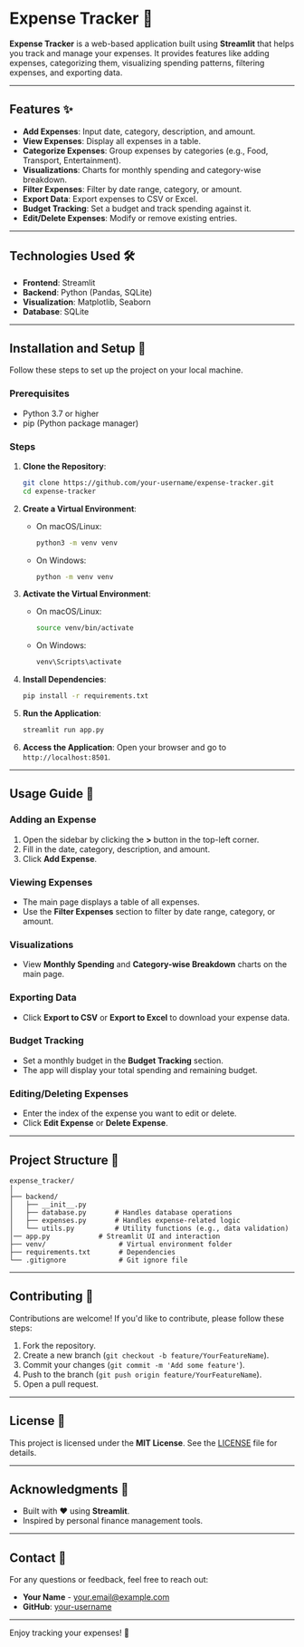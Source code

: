 # Expense Tracker 🤑

**Expense Tracker** is a web-based application built using **Streamlit** that helps you track and manage your expenses. It provides features like adding expenses, categorizing them, visualizing spending patterns, filtering expenses, and exporting data.

---

## Features ✨

- **Add Expenses**: Input date, category, description, and amount.
- **View Expenses**: Display all expenses in a table.
- **Categorize Expenses**: Group expenses by categories (e.g., Food, Transport, Entertainment).
- **Visualizations**: Charts for monthly spending and category-wise breakdown.
- **Filter Expenses**: Filter by date range, category, or amount.
- **Export Data**: Export expenses to CSV or Excel.
- **Budget Tracking**: Set a budget and track spending against it.
- **Edit/Delete Expenses**: Modify or remove existing entries.

---

## Technologies Used 🛠️

- **Frontend**: Streamlit
- **Backend**: Python (Pandas, SQLite)
- **Visualization**: Matplotlib, Seaborn
- **Database**: SQLite

---

## Installation and Setup 🚀

Follow these steps to set up the project on your local machine.

### Prerequisites
- Python 3.7 or higher
- pip (Python package manager)

### Steps
1. **Clone the Repository**:
   ```bash
   git clone https://github.com/your-username/expense-tracker.git
   cd expense-tracker
   ```

2. **Create a Virtual Environment**:
   - On macOS/Linux:
     ```bash
     python3 -m venv venv
     ```
   - On Windows:
     ```bash
     python -m venv venv
     ```

3. **Activate the Virtual Environment**:
   - On macOS/Linux:
     ```bash
     source venv/bin/activate
     ```
   - On Windows:
     ```bash
     venv\Scripts\activate
     ```

4. **Install Dependencies**:
   ```bash
   pip install -r requirements.txt
   ```

5. **Run the Application**:
   ```bash
   streamlit run app.py
   ```

6. **Access the Application**:
   Open your browser and go to `http://localhost:8501`.

---

## Usage Guide 📖

### Adding an Expense
1. Open the sidebar by clicking the **>** button in the top-left corner.
2. Fill in the date, category, description, and amount.
3. Click **Add Expense**.

### Viewing Expenses
- The main page displays a table of all expenses.
- Use the **Filter Expenses** section to filter by date range, category, or amount.

### Visualizations
- View **Monthly Spending** and **Category-wise Breakdown** charts on the main page.

### Exporting Data
- Click **Export to CSV** or **Export to Excel** to download your expense data.

### Budget Tracking
- Set a monthly budget in the **Budget Tracking** section.
- The app will display your total spending and remaining budget.

### Editing/Deleting Expenses
- Enter the index of the expense you want to edit or delete.
- Click **Edit Expense** or **Delete Expense**.

---

## Project Structure 📂

```
expense_tracker/
│
├── backend/
│   ├── __init__.py
│   ├── database.py       # Handles database operations
│   ├── expenses.py       # Handles expense-related logic
│   └── utils.py          # Utility functions (e.g., data validation)
│── app.py            # Streamlit UI and interaction
├── venv/                  # Virtual environment folder
├── requirements.txt       # Dependencies
└── .gitignore             # Git ignore file
```

---

## Contributing 🤝

Contributions are welcome! If you'd like to contribute, please follow these steps:
1. Fork the repository.
2. Create a new branch (`git checkout -b feature/YourFeatureName`).
3. Commit your changes (`git commit -m 'Add some feature'`).
4. Push to the branch (`git push origin feature/YourFeatureName`).
5. Open a pull request.

---

## License 📄

This project is licensed under the **MIT License**. See the [LICENSE](LICENSE) file for details.

---

## Acknowledgments 🙏

- Built with ❤️ using **Streamlit**.
- Inspired by personal finance management tools.

---

## Contact 📧

For any questions or feedback, feel free to reach out:
- **Your Name** - [your.email@example.com](mailto:adityasinha1304@gmai.com)
- **GitHub**: [your-username](https://github.com/legendary9029)

---

Enjoy tracking your expenses! 💸
